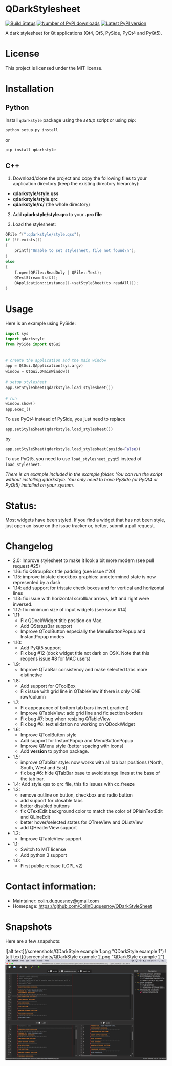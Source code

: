 QDarkStylesheet
==================

[![Build Status](https://travis-ci.org/ColinDuquesnoy/QDarkStyleSheet.png?branch=master)](https://travis-ci.org/ColinDuquesnoy/QDarkStyleSheet)
[![Number of PyPI downloads](https://img.shields.io/pypi/dm/QDarkStyle.svg)](https://pypi.python.org/pypi/QDarkStyle)
[![Latest PyPI version](https://img.shields.io/pypi/v/QDarkStyle.svg)](https://pypi.python.org/pypi/QDarkStyle)

A dark stylesheet for Qt applications (Qt4, Qt5, PySide, PyQt4 and PyQt5).


License
===========

This project is licensed under the MIT license.


Installation
==============

Python
-----------

Install ``qdarkstyle`` package using the *setup* script or using *pip*:

```bash
python setup.py install
```

or

```bash
pip install qdarkstyle
```

C++
---------

1) Download/clone the project and copy the following files to your application directory (keep the existing directory hierarchy):

 - **qdarkstyle/style.qss**
 - **qdarkstyle/style.qrc**
 - **qdarkstyle/rc/** (the whole directory)

2) Add **qdarkstyle/style.qrc** to your **.pro file**

3) Load the stylesheet:

```cpp
QFile f(":qdarkstyle/style.qss");
if (!f.exists())
{
    printf("Unable to set stylesheet, file not found\n");
}
else 
{
    f.open(QFile::ReadOnly | QFile::Text);
    QTextStream ts(&f);
    QApplication::instance()->setStyleSheet(ts.readAll());
}

```



Usage
============

Here is an example using PySide:


```Python
import sys
import qdarkstyle
from PySide import QtGui


# create the application and the main window
app = QtGui.QApplication(sys.argv)
window = QtGui.QMainWindow()

# setup stylesheet
app.setStyleSheet(qdarkstyle.load_stylesheet())

# run
window.show()
app.exec_()
```

To use PyQt4 instead of PySide, you just need to replace

```Python
app.setStyleSheet(qdarkstyle.load_stylesheet())
```

by

```Python
app.setStyleSheet(qdarkstyle.load_stylesheet(pyside=False))
```

To use PyQt5, you need to use ``load_stylesheet_pyqt5`` instead of
``load_stylesheet``.

_There is an example included in the *example* folder.
You can run the script without installing qdarkstyle. You only need to have
PySide (or PyQt4 or PyQt5) installed on your system._

Status:
===========

Most widgets have been styled. If you find a widget that has not been
style, just open an issue on the issue tracker or, better, submit a pull
request.

Changelog
===========

* 2.0: Improve stylesheet to make it look a bit more modern (see pull request #25)
* 1.16: fix QGroupBox title padding (see issue #20)
* 1.15: improve tristate checkbox graphics: undetermined state is now represented by a dash
* 1.14: add support for tristate check boxes and for vertical and horizontal lines
* 1.13: fix issue with horizontal scrollbar arrows, left and right were inversed.
* 1.12: fix minimum size of input widgets (see issue #14)
* 1.11:
    - Fix QDockWidget title position on Mac.
    - Add QStatusBar support
    - Improve QToolButton especially the MenuButtonPopup and InstantPopup modes
* 1.10:
    - Add PyQt5 support
    - Fix bug #12 (dock widget title not dark on OSX. Note that this reopens
      issue #8 for MAC users)
* 1.9:
    - Improve QTabBar consistency and make selected tabs more distinctive
* 1.8:
    - Add support for QToolBox
    - Fix issue with grid line in QTableView if there is only ONE row/column
* 1.7:
    - Fix appearance of bottom tab bars (invert gradient)
    - Improve QTableView: add grid line and fix section borders
    - Fix bug #7: bug when resizing QTableView
    - Fix bug #8: text elidation no working on QDockWidget
* 1.6:
    - Improve QToolButton style
    - Add support for InstantPopup and MenuButtonPopup
    - Improve QMenu style (better spacing with icons)
    - Add __version__ to python package.
* 1.5:
    - improve QTabBar style: now works with all tab bar positions (North, South, West and East)
    - fix bug #6: hide QTabBar base to avoid stange lines at the base of the tab bar.
* 1.4: Add style.qss to qrc file, this fix issues with cx_freeze
* 1.3:
    - remove outline on button, checkbox and radio button
    - add support for closable tabs
    - better disabled buttons
    - fix QTextEdit background color to match the color of QPlainTextEdit and QLineEdit
    - better hover/selected states for QTreeView and QListView
    - add QHeaderView support
* 1.2:
   - Improve QTableView support
* 1.1:
   - Switch to MIT license
   - Add python 3 support
* 1.0:
  - First public release (LGPL v2)




Contact information:
=========================

  - Maintainer: colin.duquesnoy@gmail.com
  - Homepage: https://github.com/ColinDuquesnoy/QDarkStyleSheet


Snapshots
=================

Here are a few snapshots:

![alt text](/screenshots/QDarkStyle example 1.png "QDarkStyle example 1")
![alt text](/screenshots/QDarkStyle example 2.png "QDarkStyle example 2")
![alt text](/screenshots/01.png "Screenshot 01")




